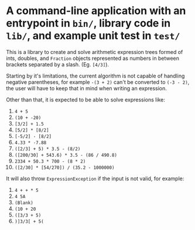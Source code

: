 # A command-line application with an entrypoint in `bin/`, library code in `lib/`, and example unit test in `test/`

This is a library to create and solve arithmetic expression trees formed of ints, doubles, and `Fraction` objects represented as numbers in between brackets separated by a slash. (Eg. `[4/3]`).

Starting by it's limitations, the current algorithm is not capable of handling negative parentheses, for example `-(3 + 2)` can't be converted to `(-3 - 2)`, the user will have to keep that in mind when writing an expression.

Other than that, it is expected to be able to solve expressions like:

1. `4 + 5`
2. `(10 + -20)`
3. `[3/2] + 1.5`
4. `[5/2] * [8/2]`
5. `[-5/2] - [8/2]`
6. `4.33 * -7.88`
7. `([2/3] + 5) * 3.5 - (8/2)`
8. `([200/30] + 543.6) * 3.5 - (86 / 490.8)`
9. `2334 + 50.3 * 700 - (8 * 2)`
10. `([2/30] * [54/270]) / (35.2 - 1000000)`

It will also throw `ExpressionException` if the input is not valid, for example:

1. `4 + + * 5`
2. `4 5A`
3. `(Blank)`
4. `(10 + 20`
5. `([3/3 + 5)`
6. `)]3/3[ + 5(`
